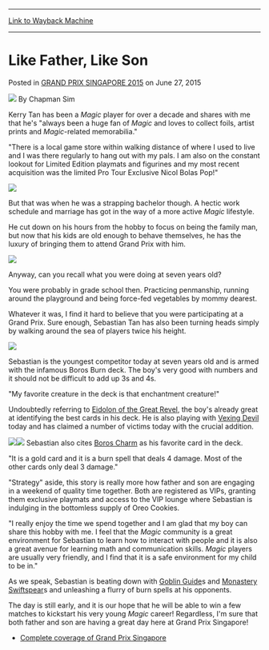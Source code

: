 
---
[Link to Wayback Machine](https://web.archive.org/web/20151020140342/http://magic.wizards.com/en/events/coverage/gpsin15/father-son-2015-06-27)

[_metadata_:author]:- "Chapman Sim"
[_metadata_:description]:- "Kerry Tan has been a Magic player for over a decade and shares with me that he's `always been a huge fan of Magic and loves to collect foils, artist prints and Magic-related memorabilia.` `There is a local game store within walking distance of where I used to live and I was there regularly to hang out with my pals. I am also on the constant lookout for Limited Edition playmats and figurines and my most recent acquisition was the limited Pro Tour Exclusive Nicol Bolas Pop!`"
[_metadata_:generator]:- "Drupal 7 (http://drupal.org)"
[_metadata_:node]:- "407246"
[_metadata_:publish_date]:- "2015-06-27"
[_metadata_:source]:- "div-main-content"
[_metadata_:title]:- "Like Father, Like Son"
[_metadata_:wayback_capture_timestamp]:- "2015-10-20 14:03:42"
[_metadata_:wayback_raw_url]:- "https://web.archive.org/web/20151020140342id_/http://magic.wizards.com/en/events/coverage/gpsin15/father-son-2015-06-27"
[_metadata_:wayback_url]:- "http://magic.wizards.com/en/events/coverage/gpsin15/father-son-2015-06-27"
---


Like Father, Like Son
=====================



 Posted in [GRAND PRIX SINGAPORE 2015](/en/events/coverage/gpsin15)
 on June 27, 2015 






![](https://media.magic.wizards.com/styles/auth_small/public/images/person/chapman_icon_0.jpg)
By Chapman Sim










Kerry Tan has been a *Magic* player for over a decade and shares with me that he's "always been a huge fan of *Magic* and loves to collect foils, artist prints and *Magic*-related memorabilia."


"There is a local game store within walking distance of where I used to live and I was there regularly to hang out with my pals. I am also on the constant lookout for Limited Edition playmats and figurines and my most recent acquisition was the limited Pro Tour Exclusive Nicol Bolas Pop!"


![](https://media.wizards.com/2015/events/gpsin15/Nicol-Bolas.jpg)


But that was when he was a strapping bachelor though. A hectic work schedule and marriage has got in the way of a more active *Magic* lifestyle.


He cut down on his hours from the hobby to focus on being the family man, but now that his kids are old enough to behave themselves, he has the luxury of bringing them to attend Grand Prix with him.


![](https://media.wizards.com/2015/events/gpsin15/Father-and-Son.jpg)


Anyway, can you recall what you were doing at seven years old?


You were probably in grade school then. Practicing penmanship, running around the playground and being force-fed vegetables by mommy dearest.


Whatever it was, I find it hard to believe that you were participating at a Grand Prix. Sure enough, Sebastian Tan has also been turning heads simply by walking around the sea of players twice his height.


![](https://media.wizards.com/2015/events/gpsin15/Sebastian.jpg)


Sebastian is the youngest competitor today at seven years old and is armed with the infamous Boros Burn deck. The boy's very good with numbers and it should not be difficult to add up 3s and 4s.


"My favorite creature in the deck is that enchantment creature!"


Undoubtedly referring to [Eidolon of the Great Revel](http://gatherer.wizards.com/Pages/Card/Details.aspx?name=Eidolon+of+the+Great+Revel), the boy's already great at identifying the best cards in his deck. He is also playing with [Vexing Devil](http://gatherer.wizards.com/Pages/Card/Details.aspx?name=Vexing+Devil) today and has claimed a number of victims today with the crucial addition.


[![](http://gatherer.wizards.com/Handlers/Image.ashx?type=card&name=Eidolon+of+the+Great+Revel)](http://gatherer.wizards.com/Pages/Card/Details.aspx?name=Eidolon+of+the+Great+Revel)[![](http://gatherer.wizards.com/Handlers/Image.ashx?type=card&name=Boros+Charm)](http://gatherer.wizards.com/Pages/Card/Details.aspx?name=Boros+Charm)
Sebastian also cites [Boros Charm](http://gatherer.wizards.com/Pages/Card/Details.aspx?name=Boros+Charm) as his favorite card in the deck.


"It is a gold card and it is a burn spell that deals 4 damage. Most of the other cards only deal 3 damage."


"Strategy" aside, this story is really more how father and son are engaging in a weekend of quality time together. Both are registered as VIPs, granting them exclusive playmats and access to the VIP lounge where Sebastian is indulging in the bottomless supply of Oreo Cookies.


"I really enjoy the time we spend together and I am glad that my boy can share this hobby with me. I feel that the *Magic* community is a great environment for Sebastian to learn how to interact with people and it is also a great avenue for learning math and communication skills. *Magic* players are usually very friendly, and I find that it is a safe environment for my child to be in."


As we speak, Sebastian is beating down with [Goblin Guide](http://gatherer.wizards.com/Pages/Card/Details.aspx?name=Goblin+Guide)s and [Monastery Swiftspear](http://gatherer.wizards.com/Pages/Card/Details.aspx?name=Monastery+Swiftspear)s and unleashing a flurry of burn spells at his opponents.


The day is still early, and it is our hope that he will be able to win a few matches to kickstart his very young *Magic* career! Regardless, I'm sure that both father and son are having a great day here at Grand Prix Singapore!


* [Complete coverage of Grand Prix Singapore](/node/406171)

 




